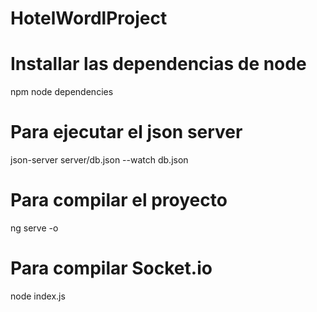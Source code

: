 # HotelWordlProject
 # Installar las dependencias de node
npm node dependencies
# Para ejecutar el json server 
json-server server/db.json --watch db.json
# Para compilar el proyecto
ng serve -o
# Para compilar Socket.io
node index.js
